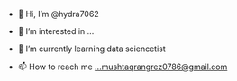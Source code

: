 - 👋 Hi, I’m @hydra7062
- 👀 I’m interested in ...
- 🌱 I’m currently learning data sciencetist

- 📫 How to reach me ...mushtaqrangrez0786@gmail.com

<!---
hydra7062/hydra7062 is a ✨ special ✨ repository because its `README.md` (this file) appears on your GitHub profile.
You can click the Preview link to take a look at your changes.
--->
